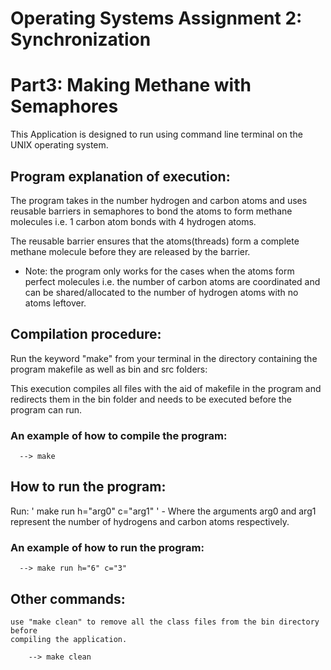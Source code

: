# Operating Systems Assignment 2: Synchronization
# Part3: Making Methane with Semaphores

This Application is designed to run using command line terminal on the UNIX operating system. 

## Program explanation of execution:
The program takes in the number hydrogen and carbon atoms and uses reusable barriers in semaphores to bond the atoms to form methane molecules i.e. 1 carbon atom bonds with 4 hydrogen atoms.

The reusable barrier ensures that the atoms(threads) form a complete methane molecule before they are released by the barrier. 
	
* Note: the program only works for the cases when the atoms form perfect molecules i.e. the number of carbon atoms are coordinated and can be shared/allocated to the number of hydrogen atoms with no atoms leftover.

## Compilation procedure:

Run the keyword "make" from your terminal in the directory containing the 
program makefile as well as bin and src folders:

This execution compiles all files with the aid of makefile in the program and redirects them in the bin folder and needs to be executed before the program can run. 

### An example of how to compile the program:
```
  --> make
```

## How to run the program:

Run: ' make run h="arg0" c="arg1" '
	- Where the arguments arg0 and arg1 represent the number of hydrogens and carbon atoms respectively. 
	
### An example of how to run the program:
```
  --> make run h="6" c="3"
```

## Other commands:
	use "make clean" to remove all the class files from the bin directory before 
	compiling the application.
```
	--> make clean
```
